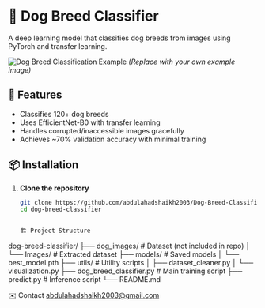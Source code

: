 # 🐶 Dog Breed Classifier

A deep learning model that classifies dog breeds from images using PyTorch and transfer learning.

![Dog Breed Classification Example](https://example.com/dog-classification-example.jpg) *(Replace with your own example image)*

## 🚀 Features
- Classifies 120+ dog breeds
- Uses EfficientNet-B0 with transfer learning
- Handles corrupted/inaccessible images gracefully
- Achieves ~70% validation accuracy with minimal training

## 📦 Installation

1. **Clone the repository**
   ```bash
   git clone https://github.com/abdulahadshaikh2003/Dog-Breed-Classification.git
   cd dog-breed-classifier


   🏗️ Project Structure
dog-breed-classifier/
├── dog_images/            # Dataset (not included in repo)
│   └── Images/            # Extracted dataset
├── models/                # Saved models
│   └── best_model.pth
├── utils/                 # Utility scripts
│   ├── dataset_cleaner.py
│   └── visualization.py
├── dog_breed_classifier.py # Main training script
├── predict.py             # Inference script
└── README.md

✉️ Contact
abdulahadshaikh2003@gmail.com
